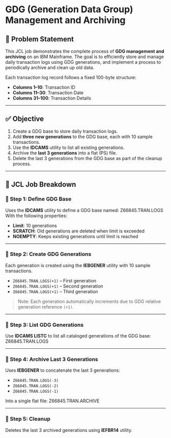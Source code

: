 # GDG (Generation Data Group) Management and Archiving

## 📄 Problem Statement

This JCL job demonstrates the complete process of **GDG management and archiving** on an IBM Mainframe. The goal is to efficiently store and manage daily transaction logs using GDG generations, and implement a process to periodically archive and clean up old data.

Each transaction log record follows a fixed 100-byte structure:
- **Columns 1–10**: Transaction ID  
- **Columns 11–30**: Transaction Date  
- **Columns 31–100**: Transaction Details  

---

## ✅ Objective

1. Create a GDG base to store daily transaction logs.
2. Add **three new generations** to the GDG base, each with 10 sample transactions.
3. Use the **IDCAMS** utility to list all existing generations.
4. Archive the **last 3 generations** into a flat (PS) file.
5. Delete the last 3 generations from the GDG base as part of the cleanup process.

---

## 🔧 JCL Job Breakdown

### 🔹 Step 1: Define GDG Base
Uses the **IDCAMS** utility to define a GDG base named:
Z66845.TRAN.LOGS
With the following properties:
- **Limit**: 10 generations
- **SCRATCH**: Old generations are deleted when limit is exceeded
- **NOEMPTY**: Keeps existing generations until limit is reached

---

### 🔹 Step 2: Create GDG Generations

Each generation is created using the **IEBGENER** utility with 10 sample transactions.

- `Z66845.TRAN.LOGS(+1)` – First generation  
- `Z66845.TRAN.LOGS(+1)` – Second generation  
- `Z66845.TRAN.LOGS(+1)` – Third generation  

> Note: Each generation automatically increments due to GDG relative generation reference `(+1)`.

---

### 🔹 Step 3: List GDG Generations

Use **IDCAMS LISTC** to list all cataloged generations of the GDG base:
Z66845.TRAN.LOGS

---

### 🔹 Step 4: Archive Last 3 Generations

Uses **IEBGENER** to concatenate the last 3 generations:
- `Z66845.TRAN.LOGS(-3)`
- `Z66845.TRAN.LOGS(-2)`
- `Z66845.TRAN.LOGS(-1)`

Into a single flat file:
Z66845.TRAN.ARCHIVE

---

### 🔹 Step 5: Cleanup

Deletes the last 3 archived generations using **IEFBR14** utility.
